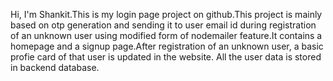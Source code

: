Hi, I'm Shankit.This is my login page project on github.This project is mainly based on otp generation and sending it to user email id during registration of an unknown user using modified form of nodemailer feature.It contains a homepage and a signup page.After registration of an unknown user, a basic profie card of that user is updated in the website. All the user data is stored in backend database. 
